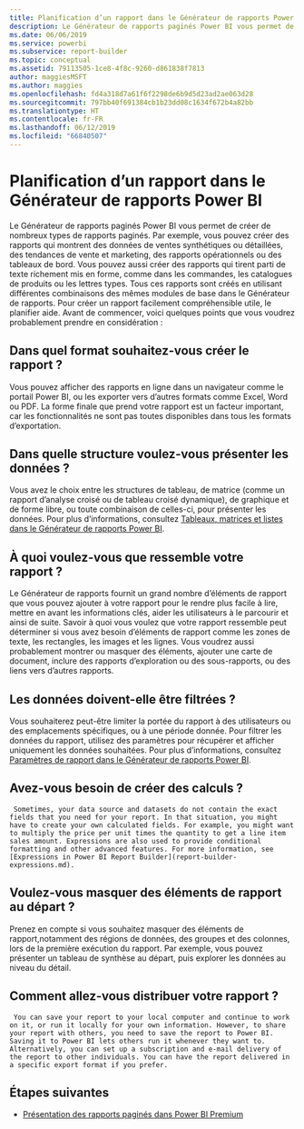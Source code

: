 ```yaml
---
title: Planification d’un rapport dans le Générateur de rapports Power BI
description: Le Générateur de rapports paginés Power BI vous permet de créer de nombreux types de rapports paginés. Pour créer un rapport facilement compréhensible utile, le planifier aide.
ms.date: 06/06/2019
ms.service: powerbi
ms.subservice: report-builder
ms.topic: conceptual
ms.assetid: 79113505-1ce8-4f8c-9260-d861838f7813
author: maggiesMSFT
ms.author: maggies
ms.openlocfilehash: fd4a318d7a61f6f2298de6b9d5d23ad2ae063d28
ms.sourcegitcommit: 797bb40f691384cb1b23dd08c1634f672b4a82bb
ms.translationtype: HT
ms.contentlocale: fr-FR
ms.lasthandoff: 06/12/2019
ms.locfileid: "66840507"
---
```

# <a name="planning-a-report-in-power-bi-report-builder"></a>Planification d’un rapport dans le Générateur de rapports Power BI
  Le Générateur de rapports paginés Power BI vous permet de créer de nombreux types de rapports paginés. Par exemple, vous pouvez créer des rapports qui montrent des données de ventes synthétiques ou détaillées, des tendances de vente et marketing, des rapports opérationnels ou des tableaux de bord. Vous pouvez aussi créer des rapports qui tirent parti de texte richement mis en forme, comme dans les commandes, les catalogues de produits ou les lettres types. Tous ces rapports sont créés en utilisant différentes combinaisons des mêmes modules de base dans le Générateur de rapports. Pour créer un rapport facilement compréhensible utile, le planifier aide. Avant de commencer, voici quelques points que vous voudrez probablement prendre en considération :  
  
## <a name="in-what-format-do-you-want-the-report-to-appear"></a>Dans quel format souhaitez-vous créer le rapport ?
  
Vous pouvez afficher des rapports en ligne dans un navigateur comme le portail Power BI, ou les exporter vers d’autres formats comme Excel, Word ou PDF. La forme finale que prend votre rapport est un facteur important, car les fonctionnalités ne sont pas toutes disponibles dans tous les formats d’exportation. 
  
## <a name="in-what-structure-do-you-want-to-present-the-data"></a>Dans quelle structure voulez-vous présenter les données ?
  
Vous avez le choix entre les structures de tableau, de matrice (comme un rapport d’analyse croisé ou de tableau croisé dynamique), de graphique et de forme libre, ou toute combinaison de celles-ci, pour présenter les données. Pour plus d’informations, consultez [Tableaux, matrices et listes dans le Générateur de rapports Power BI](report-builder-tables-matrices-lists.md).  
  
## <a name="how-do-you-want-your-report-to-look"></a>À quoi voulez-vous que ressemble votre rapport ?
  
Le Générateur de rapports fournit un grand nombre d’éléments de rapport que vous pouvez ajouter à votre rapport pour le rendre plus facile à lire, mettre en avant les informations clés, aider les utilisateurs à le parcourir et ainsi de suite. Savoir à quoi vous voulez que votre rapport ressemble peut déterminer si vous avez besoin d’éléments de rapport comme les zones de texte, les rectangles, les images et les lignes. Vous voudrez aussi probablement montrer ou masquer des éléments, ajouter une carte de document, inclure des rapports d’exploration ou des sous-rapports, ou des liens vers d’autres rapports.   
  
## <a name="should-the-data-be-filtered"></a>Les données doivent-elle être filtrées ?
  
Vous souhaiterez peut-être limiter la portée du rapport à des utilisateurs ou des emplacements spécifiques, ou à une période donnée. Pour filtrer les données du rapport, utilisez des paramètres pour récupérer et afficher uniquement les données souhaitées. Pour plus d’informations, consultez [Paramètres de rapport dans le Générateur de rapports Power BI](paginated-reports-parameters.md).  
  
## <a name="do-you-need-to-create-calculations"></a>Avez-vous besoin de créer des calculs ? 
  
     Sometimes, your data source and datasets do not contain the exact fields that you need for your report. In that situation, you might have to create your own calculated fields. For example, you might want to multiply the price per unit times the quantity to get a line item sales amount. Expressions are also used to provide conditional formatting and other advanced features. For more information, see [Expressions in Power BI Report Builder](report-builder-expressions.md).  
  
## <a name="do-you-want-to-hide-report-items-initially"></a>Voulez-vous masquer des éléments de rapport au départ ?
  
Prenez en compte si vous souhaitez masquer des éléments de rapport,notamment des régions de données, des groupes et des colonnes, lors de la première exécution du rapport. Par exemple, vous pouvez présenter un tableau de synthèse au départ, puis explorer les données au niveau du détail. 
  
## <a name="how-are-you-going-to-deliver-your-report"></a>Comment allez-vous distribuer votre rapport ?  
  
     You can save your report to your local computer and continue to work on it, or run it locally for your own information. However, to share your report with others, you need to save the report to Power BI. Saving it to Power BI lets others run it whenever they want to. Alternatively, you can set up a subscription and e-mail delivery of the report to other individuals. You can have the report delivered in a specific export format if you prefer. 
  
## <a name="next-steps"></a>Étapes suivantes

- [Présentation des rapports paginés dans Power BI Premium](paginated-reports-report-builder-power-bi.md)

